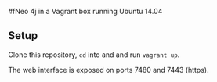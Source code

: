 #fNeo 4j in a Vagrant box running Ubuntu 14.04

## Setup
Clone this repository, `cd` into and and run `vagrant up`.


The web interface is exposed on ports 7480 and 7443 (https).
